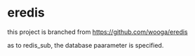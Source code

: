 # eredis

this project is branched from https://github.com/wooga/eredis

as to redis_sub, the database paarameter is specified.


